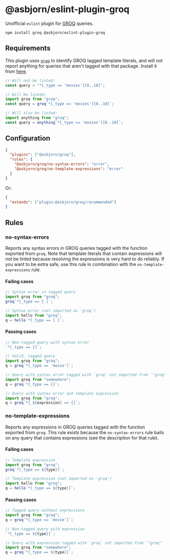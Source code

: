 # @asbjorn/eslint-plugin-groq

Unofficial `eslint` plugin for [GROQ](https://www.sanity.io/docs/groq) queries.

```
npm install groq @asbjorn/eslint-plugin-groq
```

## Requirements

This plugin uses [`groq`](https://www.npmjs.com/package/groq) to identify GROQ tagged template literals, and will not report anything for queries that aren't tagged with that package. Install it from [here](https://www.npmjs.com/package/groq).

```js
// Will not be linted:
const query = "*[_type == 'movies'][0..10]";

// Will be linted:
import groq from "groq";
const query = groq`*[_type == 'movies'][0..10]`;

// Will also be linted:
import anything from "groq";
const query = anything`*[_type == 'movies'][0..10]`;
```

## Configuration

```json
{
  "plugins": ["@asbjorn/groq"],
  "rules": {
    "@asbjorn/groq/no-syntax-errors": "error",
    "@asbjorn/groq/no-template-expressions": "error"
  }
}
```

Or:

```json
{
  "extends": ["plugin:@asbjorn/groq/recommended"]
}
```

## Rules

### no-syntax-errors

Reports any syntax errors in GROQ queries tagged with the function exported from `groq`. Note that template literals that contain expressions will not be linted because resolving the expressions is very hard to do reliably. If you want to be extra safe, use this rule in combination with the `no-template-expressions` rule.

#### Failing cases

```js
// Syntax error in tagged query
import groq from "groq";
groq`*[_type == { ]`;

// Syntax error (not imported as `groq`)
import hello from "groq";
q = hello`*[_type == { ]`;
```

#### Passing cases

```js
// Non-tagged query with syntax error
`*[_type == {]`;

// Valid, tagged query
import groq from "groq";
q = groq`*[_type == 'movie']`;

// Query with syntax error tagged with `groq` not imported from `"groq"`
import groq from "somewhere";
q = groq`*[_type == {]`;

// Query with syntax error and template expression
import groq from "groq";
q = groq`*[_${expression} == {]`;
```

### no-template-expressions

Reports any expressions in GROQ queries tagged with the function exported from `groq`. This rule exists because the `no-syntax-errors` rule bails on any query that contains expressions (see the description for that rule).

#### Failing cases

```js
// Template expression
import groq from "groq";
groq`*[_type == ${type}]`;

// Template expression (not imported as 'groq')
import hello from "groq";
q = hello`*[_type == ${type}]`;
```

#### Passing cases

```js
// Tagged query without expressions
import groq from "groq";
q = groq`*[_type == 'movie']`;

// Non-tagged query with expression
`*[_type == ${type}]`;

// Query with expression tagged with `groq` not imported from `"groq"`
import groq from "somewhere";
q = groq`*[_type == ${type}]`;
```
